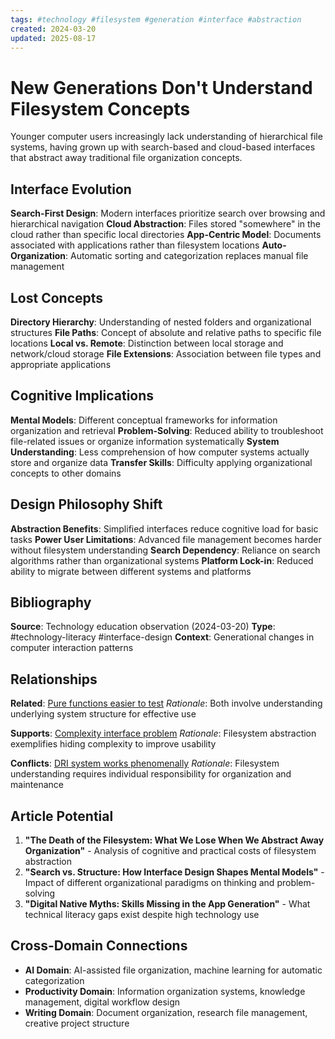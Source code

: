 ```yaml
---
tags: #technology #filesystem #generation #interface #abstraction
created: 2024-03-20
updated: 2025-08-17
---
```


# New Generations Don't Understand Filesystem Concepts

Younger computer users increasingly lack understanding of hierarchical file systems, having grown up with search-based and cloud-based interfaces that abstract away traditional file organization concepts.

## Interface Evolution

**Search-First Design**: Modern interfaces prioritize search over browsing and hierarchical navigation
**Cloud Abstraction**: Files stored "somewhere" in the cloud rather than specific local directories
**App-Centric Model**: Documents associated with applications rather than filesystem locations
**Auto-Organization**: Automatic sorting and categorization replaces manual file management

## Lost Concepts

**Directory Hierarchy**: Understanding of nested folders and organizational structures
**File Paths**: Concept of absolute and relative paths to specific file locations
**Local vs. Remote**: Distinction between local storage and network/cloud storage
**File Extensions**: Association between file types and appropriate applications

## Cognitive Implications

**Mental Models**: Different conceptual frameworks for information organization and retrieval
**Problem-Solving**: Reduced ability to troubleshoot file-related issues or organize information systematically
**System Understanding**: Less comprehension of how computer systems actually store and organize data
**Transfer Skills**: Difficulty applying organizational concepts to other domains

## Design Philosophy Shift

**Abstraction Benefits**: Simplified interfaces reduce cognitive load for basic tasks
**Power User Limitations**: Advanced file management becomes harder without filesystem understanding
**Search Dependency**: Reliance on search algorithms rather than organizational systems
**Platform Lock-in**: Reduced ability to migrate between different systems and platforms

## Bibliography

**Source**: Technology education observation (2024-03-20)
**Type**: #technology-literacy #interface-design
**Context**: Generational changes in computer interaction patterns

## Relationships

**Related**: [Pure functions easier to test](technology-pure-functions-test.md)
*Rationale*: Both involve understanding underlying system structure for effective use

**Supports**: [Complexity interface problem](technology-complexity-interface.md)
*Rationale*: Filesystem abstraction exemplifies hiding complexity to improve usability

**Conflicts**: [DRI system works phenomenally](productivity-dri-system-works.md)
*Rationale*: Filesystem understanding requires individual responsibility for organization and maintenance

## Article Potential

1. **"The Death of the Filesystem: What We Lose When We Abstract Away Organization"** - Analysis of cognitive and practical costs of filesystem abstraction
2. **"Search vs. Structure: How Interface Design Shapes Mental Models"** - Impact of different organizational paradigms on thinking and problem-solving
3. **"Digital Native Myths: Skills Missing in the App Generation"** - What technical literacy gaps exist despite high technology use

## Cross-Domain Connections

- **AI Domain**: AI-assisted file organization, machine learning for automatic categorization
- **Productivity Domain**: Information organization systems, knowledge management, digital workflow design
- **Writing Domain**: Document organization, research file management, creative project structure